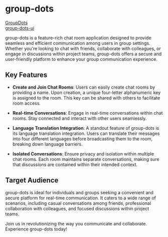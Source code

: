 # group-dots

[GroupDots](https://group-dot-ui-htnf5ny6tq-wl.a.run.app)    
[group-dots-ui](https://github.com/BadhriNadh/group-dots-api)


group-dots is a feature-rich chat room application designed to provide seamless and efficient communication among users in group settings. Whether you're looking to chat with friends, collaborate with colleagues, or engage in discussions within project teams, group-dots offers a secure and user-friendly platform to enhance your group communication experience.

## Key Features

- **Create and Join Chat Rooms**: Users can easily create chat rooms by providing a name. Upon creation, a unique four-letter alphanumeric key is assigned to the room. This key can be shared with others to facilitate room access.

- **Real-time Conversations**: Engage in real-time conversations within chat rooms. Stay connected and interact with other users seamlessly.

- **Language Translation Integration**: A standout feature of group-dots is its language translation integration. Users can translate their messages into four different languages before broadcasting them to the room, breaking down language barriers.

- **Isolated Conversations**: Ensure privacy and isolation within multiple chat rooms. Each room maintains separate conversations, making sure that discussions are contained within their intended context.

## Target Audience

group-dots is ideal for individuals and groups seeking a convenient and secure platform for real-time communication. It caters to a wide range of scenarios, including casual conversations among friends, professional collaboration with colleagues, and focused discussions within project teams.

Join us in revolutionizing the way you communicate and collaborate. Experience group-dots today!
